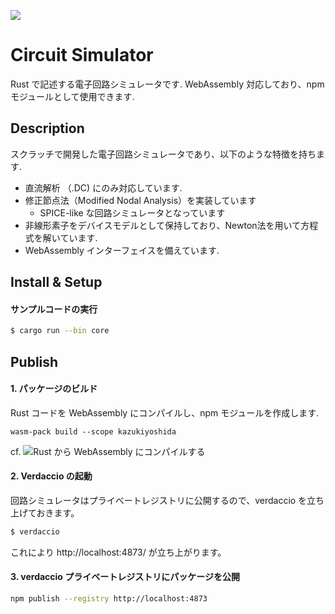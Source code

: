 ![](https://user-images.githubusercontent.com/11558164/72995577-80516800-3e3c-11ea-94ae-f02f595db0f2.png)

# Circuit Simulator

Rust で記述する電子回路シミュレータです.
WebAssembly 対応しており、npm モジュールとして使用できます.

## Description

スクラッチで開発した電子回路シミュレータであり、以下のような特徴を持ちます.
- 直流解析 （.DC) にのみ対応しています.
- 修正節点法（Modified Nodal Analysis）を実装しています
    - SPICE-like な回路シミュレータとなっています
- 非線形素子をデバイスモデルとして保持しており、Newton法を用いて方程式を解いています.
- WebAssembly インターフェイスを備えています.

## Install & Setup

#### サンプルコードの実行

```sh
$ cargo run --bin core
```

## Publish

#### 1. パッケージのビルド

Rust コードを WebAssembly にコンパイルし、npm モジュールを作成します.

```
wasm-pack build --scope kazukiyoshida
```

cf. ![Rust から WebAssembly にコンパイルする](https://developer.mozilla.org/ja/docs/WebAssembly/Rust_to_wasm)

#### 2. Verdaccio の起動

回路シミュレータはプライベートレジストリに公開するので、verdaccio を立ち上げておきます。

```sh
$ verdaccio
```
これにより http://localhost:4873/ が立ち上がります。

#### 3. verdaccio プライベートレジストリにパッケージを公開

```sh
npm publish --registry http://localhost:4873
```
